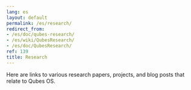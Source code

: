```yaml
---
lang: es
layout: default
permalink: /es/research/
redirect_from:
- /es/doc/qubes-research/
- /es/wiki/QubesResearch/
- /es/doc/QubesResearch/
ref: 139
title: Research
---
```


Here are links to various research papers, projects, and blog posts that relate
to Qubes OS.